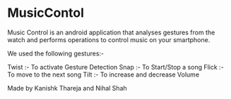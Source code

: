# MusicContol
Music Control is an android application that analyses gestures from the watch and performs operations to control music on your smartphone.

We used the following gestures:-

Twist :- To activate Gesture Detection
Snap :- To Start/Stop a song
Flick :- To move to the next song
Tilt :- To increase and decrease Volume

Made by Kanishk Thareja and Nihal Shah
